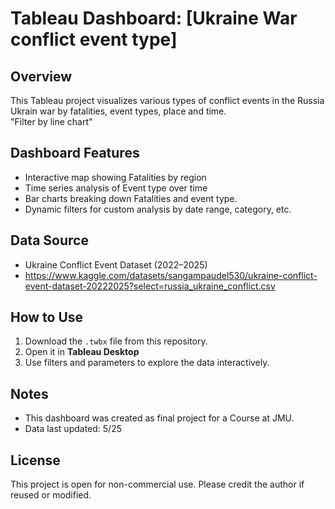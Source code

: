 # Tableau Dashboard: [Ukraine War conflict event type]

## Overview
This Tableau project visualizes various types of conflict events in the Russia Ukrain war by fatalities, event types, place and time.\
"Filter by line chart"

## Dashboard Features
- Interactive map showing Fatalities by region
- Time series analysis of Event type over time
- Bar charts breaking down Fatalities and event type.
- Dynamic filters for custom analysis by date range, category, etc.

## Data Source
- Ukraine Conflict Event Dataset (2022–2025)
- https://www.kaggle.com/datasets/sangampaudel530/ukraine-conflict-event-dataset-20222025?select=russia_ukraine_conflict.csv

## How to Use
1. Download the `.twbx` file from this repository.
2. Open it in **Tableau Desktop** 
3. Use filters and parameters to explore the data interactively.

## Notes
- This dashboard was created as final project for a Course at JMU.
- Data last updated: 5/25

## License
This project is open for non-commercial use. Please credit the author if reused or modified.
